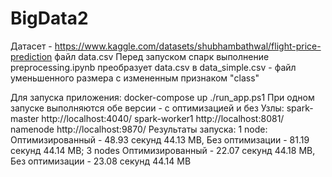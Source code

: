 # BigData2
Датасет - https://www.kaggle.com/datasets/shubhambathwal/flight-price-prediction файл data.csv
Перед запуском спарк выполнение preprocessing.ipynb преобразует data.csv в data_simple.csv - файл уменьшенного размера с измененным признаком "class"

Для запуска приложения:
  docker-compose up
  ./run_app.ps1
При одном запуске выполняются обе версии - с оптимизацией и без
Узлы:
  spark-master http://localhost:4040/
  spark-worker1 http://localhost:8081/
  namenode http://localhost:9870/
Результаты запуска:
1 node:	Оптимизированный - 48.93 секунд 44.13 MB, Без оптимизации - 81.19 секунд 44.14 MB; 3 nodes Оптимизированный - 22.07 секунд 44.18 MB, Без оптимизации - 23.08 секунд 44.14 MB
